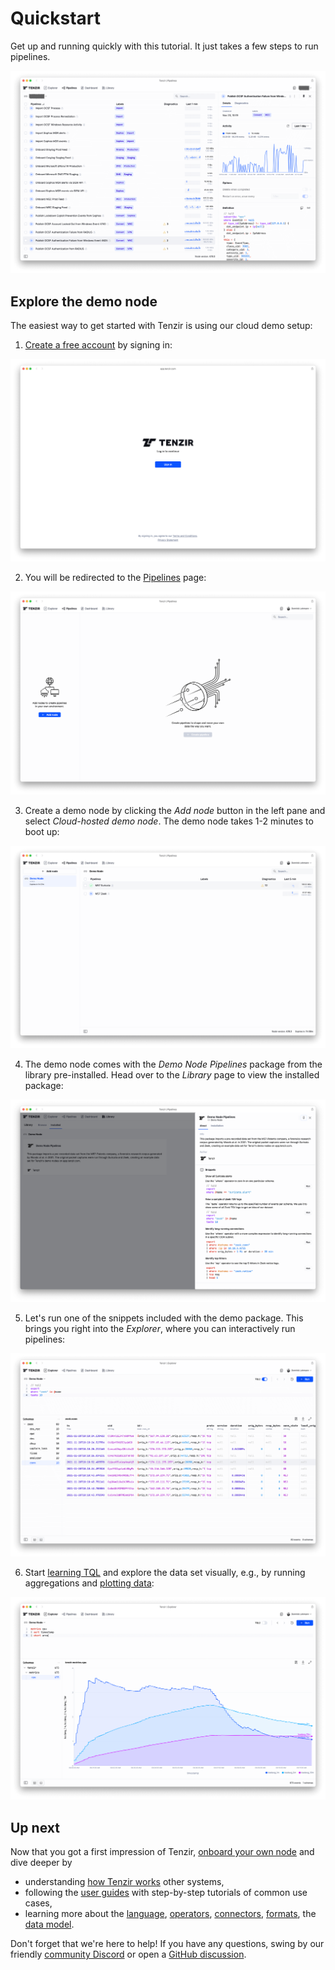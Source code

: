 # Quickstart

Get up and running quickly with this tutorial. It just takes a few steps to run
pipelines.

![Tenzir Platform in action](example-platform-in-action.png)

## Explore the demo node

The easiest way to get started with Tenzir is using our cloud demo setup:

1. [Create a free account](installation/create-an-account.md) by signing in:

![Sign in](example-signin.png)

2. You will be redirected to the [Pipelines](https://app.tenzir.com/pipelines)
   page:

![Pipelines](example-pipelines.png)

3. Create a demo node by clicking the *Add node* button in the left pane and
   select *Cloud-hosted demo node*. The demo node takes 1-2 minutes to boot up:

![Demo node](example-demo-node.png)

4. The demo node comes with the *Demo Node Pipelines* package from the library
   pre-installed. Head over to the *Library* page to view the installed package:

![Library](example-library.png)

5. Let's run one of the snippets included with the demo package. This brings you
   right into the *Explorer*, where you can interactively run pipelines:

![Explorer](example-explorer.png)

6. Start [learning TQL](language.md) and explore the data set visually, e.g.,
   by running aggregations and [plotting data](operators/chart.md):

![Bar chart](example-area-chart.png)

## Up next

Now that you got a first impression of Tenzir, [onboard your own
node](installation/deploy-a-node.md) and dive deeper by

- understanding [how Tenzir works](how-tenzir-works/README.md)
  other systems,
- following the [user guides](installation.md) with step-by-step tutorials of
  common use cases,
- learning more about the [language](language.md), [operators](operators.md),
  [connectors](connectors.md), [formats](formats.md), the [data
  model](data-model.md).

Don't forget that we're here to help! If you have any questions, swing by our
friendly [community Discord](/discord) or open a [GitHub
discussion](https://github.com/tenzir/tenzir/discussions).
